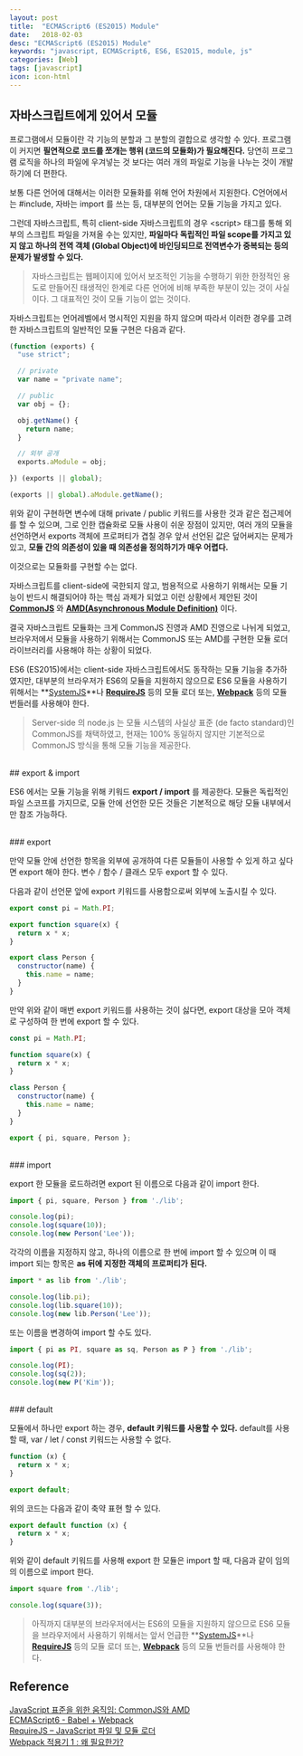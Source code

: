 ```yaml
---
layout: post
title:  "ECMAScript6 (ES2015) Module"
date:   2018-02-03
desc: "ECMAScript6 (ES2015) Module"
keywords: "javascript, ECMAScript6, ES6, ES2015, module, js"
categories: [Web]
tags: [javascript]
icon: icon-html
---
```


##  자바스크립트에게 있어서 모듈

프로그램에서 모듈이란 각 기능의 분할과 그 분할의 결합으로 생각할 수 있다. 
프로그램이 커지면 **필연적으로 코드를 쪼개는 행위 (코드의 모듈화)가 필요해진다.** 당연히 프로그램 로직을 하나의 파일에 우겨넣는 것 보다는 여러 개의 파일로 기능을 나누는 것이 개발하기에 더 편한다.

보통 다른 언어에 대해서는 이러한 모듈화를 위해 언어 차원에서 지원한다. C언어에서는 #include, 자바는 import 를 쓰는 등, 대부분의 언어는 모듈 기능을 가지고 있다.

그런데 자바스크립트, 특히 client-side 자바스크립트의 경우 \<script\> 태그를 통해 외부의 스크립트 파일을 가져올 수는 있지만, **파일마다 독립적인 파일 scope를 가지고 있지 않고 하나의 전역 객체 (Global Object)에 바인딩되므로 전역변수가 중복되는 등의 문제가 발생할 수 있다.**

> 자바스크립트는 웹페이지에 있어서 보조적인 기능을 수행하기 위한 한정적인 용도로 만들어진 태생적인 한계로 다른 언어에 비해 부족한 부분이 있는 것이 사실이다. 그 대표적인 것이 모듈 기능이 없는 것이다.

자바스크립트는 언어레벨에서 명시적인 지원을 하지 않으며 따라서 이러한 경우를 고려한 자바스크립트의 일반적인 모듈 구현은 다음과 같다.

```javascript
(function (exports) {
  "use strict";

  // private
  var name = "private name";

  // public 
  var obj = {};

  obj.getName() {
    return name;
  }

  // 외부 공개
  exports.aModule = obj;

}) (exports || global);

(exports || global).aModule.getName();
```

위와 같이 구현하면 변수에 대해 private / public 키워드를 사용한 것과 같은 접근제어를 할 수 있으며, 그로 인한 캡슐화로 모듈 사용이 쉬운 장점이 있지만, 여러 개의 모듈을 선언하면서 exports 객체에 프로퍼티가 겹칠 경우 앞서 선언된 값은 덮어써지는 문제가 있고, **모듈 간의 의존성이 있을 때 의존성을 정의하기가 매우 어렵다.**

이것으로는 모듈화를 구현할 수는 없다.

자바스크립트를 client-side에 국한되지 않고, 범용적으로 사용하기 위해서는 모듈 기능이 반드시 해결되어야 하는 핵심 과제가 되었고 이런 상황에서 제안된 것이 **[CommonJS](http://www.commonjs.org/)** 와 **[AMD(Asynchronous Module Definition)](https://github.com/amdjs/amdjs-api/wiki/AMD)** 이다.

결국 자바스크립트 모듈화는 크게 CommonJS 진영과 AMD 진영으로 나뉘게 되었고, 브라우저에서 모듈을 사용하기 위해서는 CommonJS 또는 AMD를 구현한 모듈 로더 라이브러리를 사용해야 하는 상황이 되었다.

ES6 (ES2015)에서는 client-side 자바스크립트에서도 동작하는 모듈 기능을 추가하였지만, 대부분의 브라우저가 ES6의 모듈을 지원하지 않으므로 ES6 모듈을 사용하기 위해서는 **[SystemJS](https://github.com/systemjs/systemjs)**나 **[RequireJS](http://requirejs.org/)** 등의 모듈 로더 또는, **[Webpack](https://webpack.js.org/)** 등의 모듈 번들러를 사용해야 한다.

> Server-side 의 node.js 는 모듈 시스템의 사실상 표준 (de facto standard)인 CommonJS를 채택하였고,  현재는 100% 동일하지 않지만 기본적으로 CommonJS 방식을 통해 모듈 기능을 제공한다.


<br>
## export & import

ES6 에서는 모듈 기능을 위해 키워드 **export / import** 를 제공한다.
모듈은 독립적인 파일 스코프를 가지므로, 모듈 안에 선언한 모든 것들은 기본적으로 해당 모듈 내부에서만 참조 가능하다.

<br>
### export

만약 모듈 안에 선언한 항목을 외부에 공개하여 다른 모듈들이 사용할 수 있게 하고 싶다면 export 해야 한다. 변수 / 함수 / 클래스 모두 export 할 수 있다.

다음과 같이 선언문 앞에 export 키워드를 사용함으로써 외부에 노출시킬 수 있다.

```javascript
export const pi = Math.PI;

export function square(x) {
  return x * x;
}

export class Person {
  constructor(name) {
    this.name = name;
  }
}
```

만약 위와 같이 매번 export 키워드를 사용하는 것이 싫다면, export 대상을 모아 객체로 구성하여 한 번에 export 할 수 있다.

```javascript
const pi = Math.PI;

function square(x) {
  return x * x;
}

class Person {
  constructor(name) {
    this.name = name;
  }
}

export { pi, square, Person };
```

<br>
### import

export 한 모듈을 로드하려면 export 된 이름으로 다음과 같이 import 한다.

```javascript
import { pi, square, Person } from './lib';

console.log(pi);
console.log(square(10));
console.log(new Person('Lee'));
```

각각의 이름을 지정하지 않고, 하나의 이름으로 한 번에 import 할 수 있으며 이 때 import 되는 항목은 **as 뒤에 지정한 객체의 프로퍼티가 된다.**

```javascript
import * as lib from './lib';

console.log(lib.pi);
console.log(lib.square(10));
console.log(new lib.Person('Lee'));
```

또는 이름을 변경하여 import 할 수도 있다.

```javascript
import { pi as PI, square as sq, Person as P } from './lib';

console.log(PI);
console.log(sq(2));
console.log(new P('Kim'));
```

<br>
### default

모듈에서 하나만 export 하는 경우, **default 키워드를 사용할 수 있다.** 
default를 사용할 때, var / let / const 키워드는 사용할 수 없다.

```javascript
function (x) {
  return x * x;
}

export default;
```

위의 코드는 다음과 같이 축약 표현 할 수 있다.

```javascript
export default function (x) {
  return x * x;
}
```

위와 같이 default 키워드를 사용해 export 한 모듈은 import 할 때, 다음과 같이 임의의 이름으로 import 한다.

```javascript
import square from './lib';

console.log(square(3));
```

> 아직까지 대부분의 브라우저에서는 ES6의 모듈을 지원하지 않으므로 ES6 모듈을 브라우저에서 사용하기 위해서는 앞서 언급한  **[SystemJS](https://github.com/systemjs/systemjs)**나 **[RequireJS](http://requirejs.org/)** 등의 모듈 로더 또는, **[Webpack](https://webpack.js.org/)** 등의 모듈 번들러를 사용해야 한다.

## Reference

[JavaScript 표준을 위한 움직임: CommonJS와 AMD](http://d2.naver.com/helloworld/12864)<br>
[ECMAScript6 - Babel + Webpack](http://poiemaweb.com/es6-babel)<br>
[RequireJS – JavaScript 파일 및 모듈 로더](http://blog.javarouka.me/2013/04/requirejs-javascript.html)<br>
[Webpack 적용기 1 : 왜 필요한가?](https://hjlog.me/post/117)

